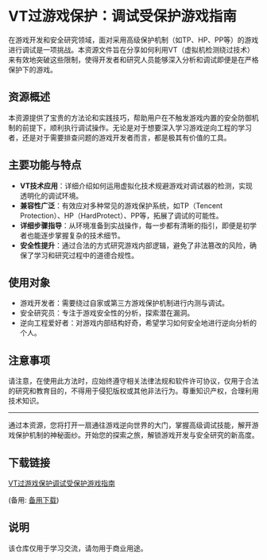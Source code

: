 # VT过游戏保护：调试受保护游戏指南

在游戏开发和安全研究领域，面对采用高级保护机制（如TP、HP、PP等）的游戏进行调试是一项挑战。本资源文件旨在分享如何利用VT（虚拟机检测绕过技术）来有效地突破这些限制，使得开发者和研究人员能够深入分析和调试即便是在严格保护下的游戏。

## 资源概述

本资源提供了宝贵的方法论和实践技巧，帮助用户在不触发游戏内置的安全防御机制的前提下，顺利执行调试操作。无论是对于想要深入学习游戏逆向工程的学习者，还是对于需要排查问题的游戏开发者而言，都是极其有价值的工具。

## 主要功能与特点

- **VT技术应用**：详细介绍如何运用虚拟化技术规避游戏对调试器的检测，实现透明化的调试环境。
- **兼容性广泛**：有效应对多种常见的游戏保护系统，如TP（Tencent Protection）、HP（HardProtect）、PP等，拓展了调试的可能性。
- **详细步骤指导**：从环境准备到实战操作，每一步都有清晰的指引，即便是初学者也能逐步掌握复杂的技术细节。
- **安全性提升**：通过合法的方式研究游戏内部逻辑，避免了非法篡改的风险，确保了学习和研究过程中的道德合规性。

## 使用对象

- 游戏开发者：需要绕过自家或第三方游戏保护机制进行内测与调试。
- 安全研究员：专注于游戏安全性的分析，探索潜在漏洞。
- 逆向工程爱好者：对游戏内部结构好奇，希望学习如何安全地进行逆向分析的个人。

## 注意事项

请注意，在使用此方法时，应始终遵守相关法律法规和软件许可协议，仅用于合法的研究和教育目的，不得用于侵犯版权或其他非法行为。尊重知识产权，合理利用技术知识。

---

通过本资源，您将打开一扇通往游戏逆向世界的大门，掌握高级调试技能，解开游戏保护机制的神秘面纱。开始您的探索之旅，解锁游戏开发与安全研究的新高度。

## 下载链接
[VT过游戏保护调试受保护游戏指南](https://pan.quark.cn/s/e69abdbc53c0) 

(备用: [备用下载](https://pan.baidu.com/s/1cFK78-86vjGzhvVcyD64Cw?pwd=1234))

## 说明

该仓库仅用于学习交流，请勿用于商业用途。
